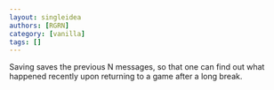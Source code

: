 ```yaml
---
layout: singleidea
authors: [RGRN]
category: [vanilla]
tags: []
---
```

Saving saves the previous N messages, so that one can find out what happened recently upon returning to a game after a long break.
